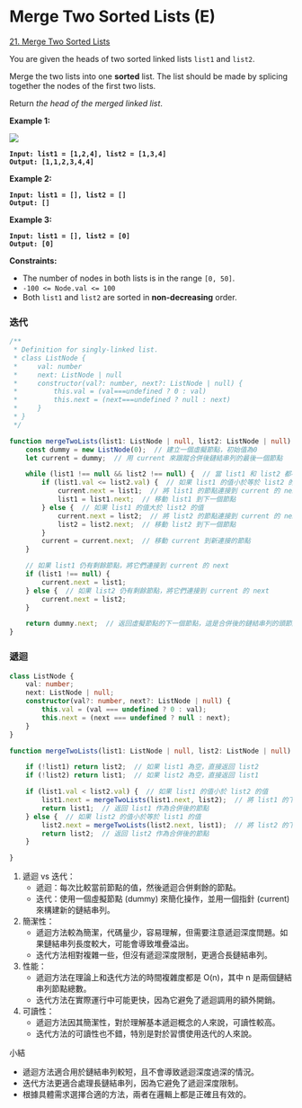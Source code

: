 # Merge Two Sorted Lists (E)

[21. Merge Two Sorted Lists](https://leetcode.com/problems/merge-two-sorted-lists/)



You are given the heads of two sorted linked lists `list1` and `list2`.

Merge the two lists into one **sorted** list. The list should be made by splicing together the nodes of the first two lists.

Return _the head of the merged linked list_.

&#x20;

**Example 1:**

![](https://assets.leetcode.com/uploads/2020/10/03/merge\_ex1.jpg)

<pre><code><strong>Input: list1 = [1,2,4], list2 = [1,3,4]
</strong><strong>Output: [1,1,2,3,4,4]
</strong></code></pre>

**Example 2:**

<pre><code><strong>Input: list1 = [], list2 = []
</strong><strong>Output: []
</strong></code></pre>

**Example 3:**

<pre><code><strong>Input: list1 = [], list2 = [0]
</strong><strong>Output: [0]
</strong></code></pre>

&#x20;

**Constraints:**

* The number of nodes in both lists is in the range `[0, 50]`.
* `-100 <= Node.val <= 100`
* Both `list1` and `list2` are sorted in **non-decreasing** order.



### 迭代

```typescript
/**
 * Definition for singly-linked list.
 * class ListNode {
 *     val: number
 *     next: ListNode | null
 *     constructor(val?: number, next?: ListNode | null) {
 *         this.val = (val===undefined ? 0 : val)
 *         this.next = (next===undefined ? null : next)
 *     }
 * }
 */

function mergeTwoLists(list1: ListNode | null, list2: ListNode | null): ListNode | null {
    const dummy = new ListNode(0);  // 建立一個虛擬節點，初始值為0
    let current = dummy;  // 用 current 來跟蹤合併後鏈結串列的最後一個節點

    while (list1 !== null && list2 !== null) {  // 當 list1 和 list2 都不為 null 時進行迴圈
        if (list1.val <= list2.val) {  // 如果 list1 的值小於等於 list2 的值
            current.next = list1;  // 將 list1 的節點連接到 current 的 next
            list1 = list1.next;  // 移動 list1 到下一個節點
        } else {  // 如果 list1 的值大於 list2 的值
            current.next = list2;  // 將 list2 的節點連接到 current 的 next
            list2 = list2.next;  // 移動 list2 到下一個節點
        }
        current = current.next;  // 移動 current 到新連接的節點
    }

    // 如果 list1 仍有剩餘節點，將它們連接到 current 的 next
    if (list1 !== null) {
        current.next = list1;
    } else {  // 如果 list2 仍有剩餘節點，將它們連接到 current 的 next
        current.next = list2;
    }

    return dummy.next;  // 返回虛擬節點的下一個節點，這是合併後的鏈結串列的頭節點
}
```



### 遞迴

```typescript
class ListNode {
    val: number;
    next: ListNode | null;
    constructor(val?: number, next?: ListNode | null) {
        this.val = (val === undefined ? 0 : val);
        this.next = (next === undefined ? null : next);
    }
}

function mergeTwoLists(list1: ListNode | null, list2: ListNode | null): ListNode | null {

    if (!list1) return list2;  // 如果 list1 為空，直接返回 list2
    if (!list2) return list1;  // 如果 list2 為空，直接返回 list1

    if (list1.val < list2.val) {  // 如果 list1 的值小於 list2 的值
        list1.next = mergeTwoLists(list1.next, list2);  // 將 list1 的下一個節點設為合併 list1.next 和 list2 的結果
        return list1;  // 返回 list1 作為合併後的節點
    } else {  // 如果 list2 的值小於等於 list1 的值
        list2.next = mergeTwoLists(list2.next, list1);  // 將 list2 的下一個節點設為合併 list2.next 和 list1 的結果
        return list2;  // 返回 list2 作為合併後的節點
    }

}
```



1. 遞迴 vs 迭代：
   * 遞迴：每次比較當前節點的值，然後遞迴合併剩餘的節點。
   * 迭代：使用一個虛擬節點 (dummy) 來簡化操作，並用一個指針 (current) 來構建新的鏈結串列。
2. 簡潔性：
   * 遞迴方法較為簡潔，代碼量少，容易理解，但需要注意遞迴深度問題。如果鏈結串列長度較大，可能會導致堆疊溢出。
   * 迭代方法相對複雜一些，但沒有遞迴深度限制，更適合長鏈結串列。
3. 性能：
   * 遞迴方法在理論上和迭代方法的時間複雜度都是 O(n)，其中 n 是兩個鏈結串列節點總數。
   * 迭代方法在實際運行中可能更快，因為它避免了遞迴調用的額外開銷。
4. 可讀性：
   * 遞迴方法因其簡潔性，對於理解基本遞迴概念的人來說，可讀性較高。
   * 迭代方法的可讀性也不錯，特別是對於習慣使用迭代的人來說。

小結

* 遞迴方法適合用於鏈結串列較短，且不會導致遞迴深度過深的情況。
* 迭代方法更適合處理長鏈結串列，因為它避免了遞迴深度限制。
* 根據具體需求選擇合適的方法，兩者在邏輯上都是正確且有效的。

